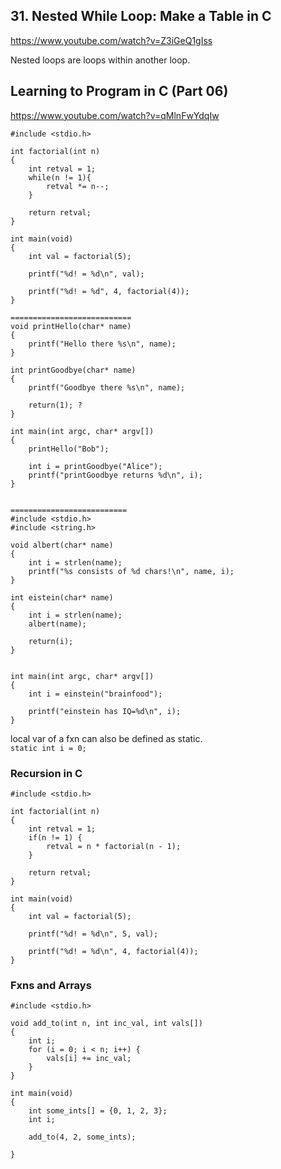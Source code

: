 ## 31. Nested While Loop: Make a Table in C
https://www.youtube.com/watch?v=Z3iGeQ1gIss  

Nested loops are loops within another loop.


## Learning to Program in C (Part 06)
https://www.youtube.com/watch?v=qMlnFwYdqIw  

```
#include <stdio.h>

int factorial(int n)
{
    int retval = 1;
    while(n != 1){
        retval *= n--;
    }

    return retval;
}

int main(void)
{
    int val = factorial(5);

    printf("%d! = %d\n", val);

    printf("%d! = %d", 4, factorial(4));
}

===========================
void printHello(char* name)
{
    printf("Hello there %s\n", name);
}

int printGoodbye(char* name)
{
    printf("Goodbye there %s\n", name);

    return(1); ?
}

int main(int argc, char* argv[]) 
{
    printHello("Bob");

    int i = printGoodbye("Alice");
    printf("printGoodbye returns %d\n", i);
}


==========================
#include <stdio.h>
#include <string.h>

void albert(char* name)
{
    int i = strlen(name);
    printf("%s consists of %d chars!\n", name, i);
}

int eistein(char* name)
{
    int i = strlen(name);
    albert(name);

    return(i);
}


int main(int argc, char* argv[]) 
{
    int i = einstein("brainfood");

    printf("einstein has IQ=%d\n", i);
}
```
local var of a fxn can also be defined as static.  
`static int i = 0;`  

### Recursion in C
```
#include <stdio.h>

int factorial(int n)
{
    int retval = 1;
    if(n != 1) {
        retval = n * factorial(n - 1);
    }

    return retval;
}

int main(void) 
{
    int val = factorial(5);

    printf("%d! = %d\n", 5, val);

    printf("%d! = %d\n", 4, factorial(4));
}
```
### Fxns and Arrays
```
#include <stdio.h>

void add_to(int n, int inc_val, int vals[])
{
    int i;
    for (i = 0; i < n; i++) {
        vals[i] += inc_val;
    }
}

int main(void)
{
    int some_ints[] = {0, 1, 2, 3};
    int i;

    add_to(4, 2, some_ints);

}
```